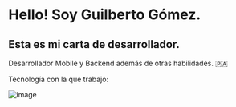 # Hello! Soy Guilberto Gómez.

## Esta es mi carta de desarrollador.

Desarrollador Mobile y Backend además de otras habilidades. 🇵🇦

Tecnología con la que trabajo:
 

![image](https://user-images.githubusercontent.com/107338519/175183108-7d0eb6f6-b2e3-4aa7-a3a1-9b1d6bdcff7c.png)
